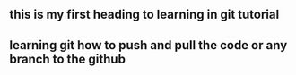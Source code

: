 ## this is my first heading to learning in git tutorial
## learning git how to push and pull the code or any branch to the github